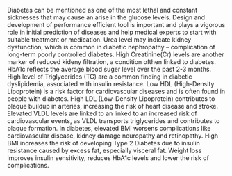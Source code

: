 Diabetes can be mentioned as one of the most lethal and constant sicknesses that may cause an arise in the glucose levels. Design and development of performance efficient tool is important and plays a vigorous role in initial prediction of diseases and help medical experts to start with suitable treatment or medication. Urea level may indicate kidney dysfunction, which is common in diabetic nephropathy – complication of long-term poorly controlled diabetes. High Creatinine(Cr) levels are another marker of reduced kideny filtration, a condition ofthen linked to diabetes. HbA1c reflects the average blood suger level over the past 2-3 months. High level of Triglycerides (TG) are a common finding in diabetic dyslipidemia, associated with insulin resistance. Low HDL (High-Density Lipoprotein) is a risk factor for cardiovascular diseases and is often found in people with diabetes. High LDL (Low-Density Lipoprotein) contributes to plaque buildup in arteries, increasing the risk of heart disease and stroke. Elevated VLDL levels are linked to an linked to an increased risk of cardiovascular events, as VLDL transports triglycerides and contributes to plaque formation. In diabetes, elevated BMI worsens complications like cardiovascular disease, kidney damage neuropathy and retinopathy. High BMI increases the risk of developing Type 2 Diabetes due to insulin resistance caused by excess fat, especially visceral fat. Weight loss improves insulin sensitivity, reduces HbA1c levels and lower the risk of complications.
